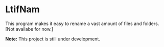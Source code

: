 # LtifNam

This program makes it easy to rename a vast amount of files and folders. [Not availabe for now.]

**Note:** This project is still under development.